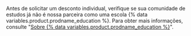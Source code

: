 Antes de solicitar um desconto individual, verifique se sua comunidade de estudos já não é nossa parceira como uma escola {% data variables.product.prodname_education %}. Para obter mais informações, consulte "[Sobre {% data variables.product.prodname_education %}](/education/teach-and-learn-with-github-education/about-github-education)".
